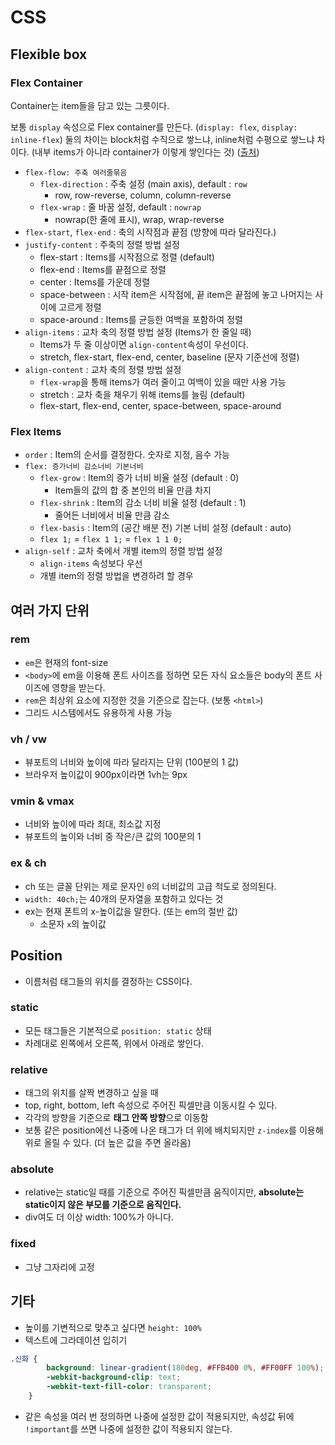 # CSS

## Flexible box

### Flex Container

Container는 item들을 담고 있는 그릇이다.

보통 `display` 속성으로 Flex container를 만든다. (`display: flex`, `display: inline-flex`) 둘의 차이는 block처럼 수직으로 쌓느냐, inline처럼 수평으로 쌓느냐 차이다. (내부 items가 아니라 container가 이렇게 쌓인다는 것) ([출처]( https://heropy.blog/2018/11/24/css-flexible-box/ ))

- `flex-flow: 주축 여러줄묶음`
    - `flex-direction` : 주축 설정 (main axis), default : `row`
        - row, row-reverse, column, column-reverse
    - `flex-wrap` : 줄 바꿈 설정, default : `nowrap`
        - nowrap(한 줄에 표시), wrap, wrap-reverse
- `flex-start`, `flex-end` : 축의 시작점과 끝점 (방향에 따라 달라진다.)
- `justify-content` : 주축의 정렬 방법 설정
    - flex-start : Items를 시작점으로 정렬 (default)
    - flex-end : Items를 끝점으로 정렬
    - center : Items를 가운데 정렬
    - space-between : 시작 item은 시작점에, 끝 item은 끝점에 놓고 나머지는 사이에 고르게 정렬
    - space-around : Items를 균등한 여백을 포함하여 정렬
- `align-items` : 교차 축의 정렬 방법 설정 (Items가 한 줄일 때)
    - Items가 두 줄 이상이면 `align-content`속성이 우선이다.
    - stretch, flex-start, flex-end, center, baseline (문자 기준선에 정렬)
- `align-content` : 교차 축의 정렬 방법 설정
    - `flex-wrap`을 통해 items가 여러 줄이고 여백이 있을 때만 사용 가능
    - stretch : 교차 축을 채우기 위해 items를 늘림 (default)
    - flex-start, flex-end, center, space-between, space-around

### Flex Items

- `order` : Item의 순서를 결정한다. 숫자로 지정, 음수 가능
- `flex: 증가너비 감소너비 기본너비`
    - `flex-grow` : Item의 증가 너비 비율 설정 (default : 0)
        - Item들의 값의 합 중 본인의 비율 만큼 차지
    - `flex-shrink` : Item의 감소 너비 비율 설정 (default : 1)
        - 줄어든 너비에서 비율 만큼 감소
    - `flex-basis` : Item의 (공간 배분 전) 기본 너비 설정 (default : auto)
    - `flex 1;` = `flex 1 1;` = `flex 1 1 0;`
- `align-self` : 교차 축에서 개별 item의 정렬 방법 설정
    - `align-items` 속성보다 우선
    - 개별 item의 정렬 방법을 변경하려 할 경우

## 여러 가지 단위

### rem

- `em`은 현재의 font-size
- `<body>`에 em을 이용해 폰트 사이즈를 정하면 모든 자식 요소들은 body의 폰트 사이즈에 영향을 받는다.
- `rem`은 최상위 요소에 지정한 것을 기준으로 잡는다. (보통 `<html>`)
- 그리드 시스템에서도 유용하게 사용 가능

### vh / vw

- 뷰포트의 너비와 높이에 따라 달라지는 단위 (100분의 1 값)
- 브라우저 높이값이 900px이라면 1vh는 9px

### vmin & vmax

- 너비와 높이에 따라 최대, 최소값 지정
- 뷰포트의 높이와 너비 중 작은/큰 값의 100분의 1

### ex & ch

- ch 또는 글꼴 단위는 제로 문자인 `0`의 너비값의 고급 척도로 정의된다.
- `width: 40ch;`는 40개의 문자열을 포함하고 있다는 것
- ex는 현재 폰트의 x-높이값을 말한다. (또는 em의 절반 값)
    - 소문자 `x`의 높이값

## Position

- 이름처럼 태그들의 위치를 결정하는 CSS이다.

### static

- 모든 태그들은 기본적으로 `position: static` 상태
- 차례대로 왼쪽에서 오른쪽, 위에서 아래로 쌓인다.

### relative

- 태그의 위치를 살짝 변경하고 싶을 때
- top, right, bottom, left 속성으로 주어진 픽셀만큼 이동시킬 수 있다.
- 각각의 방향을 기준으로 **태그 안쪽 방향**으로 이동함
- 보통 같은 position에선 나중에 나온 태그가 더 위에 배치되지만 `z-index`를 이용해 위로 올릴 수 있다. (더 높은 값을 주면 올라옴)

### absolute

- relative는 static일 때를 기준으로 주어진 픽셀만큼 움직이지만, **absolute는 static이지 않은 부모를 기준으로 움직인다.**
- div여도 더 이상 width: 100%가 아니다.

### fixed

- 그냥 그자리에 고정

## 기타

- 높이를 기변적으로 맞추고 싶다면 `height: 100%`
- 텍스트에 그라데이션 입히기

```css
.신화 {
        background: linear-gradient(180deg, #FFB400 0%, #FF00FF 100%);
        -webkit-background-clip: text;
        -webkit-text-fill-color: transparent;
    }
```

- 같은 속성을 여러 번 정의하면 나중에 설정한 값이 적용되지만, 속성값 뒤에 `!important`를 쓰면 나중에 설정한 값이 적용되지 않는다.